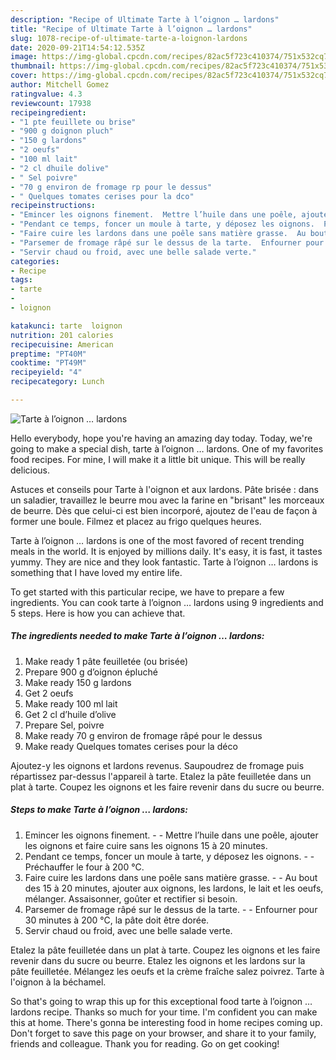 ```yaml
---
description: "Recipe of Ultimate Tarte à l’oignon … lardons"
title: "Recipe of Ultimate Tarte à l’oignon … lardons"
slug: 1078-recipe-of-ultimate-tarte-a-loignon-lardons
date: 2020-09-21T14:54:12.535Z
image: https://img-global.cpcdn.com/recipes/82ac5f723c410374/751x532cq70/tarte-a-loignon-…-lardons-photo-principale-de-la-recette.jpg
thumbnail: https://img-global.cpcdn.com/recipes/82ac5f723c410374/751x532cq70/tarte-a-loignon-…-lardons-photo-principale-de-la-recette.jpg
cover: https://img-global.cpcdn.com/recipes/82ac5f723c410374/751x532cq70/tarte-a-loignon-…-lardons-photo-principale-de-la-recette.jpg
author: Mitchell Gomez
ratingvalue: 4.3
reviewcount: 17938
recipeingredient:
- "1 pte feuillete ou brise"
- "900 g doignon pluch"
- "150 g lardons"
- "2 oeufs"
- "100 ml lait"
- "2 cl dhuile dolive"
- " Sel poivre"
- "70 g environ de fromage rp pour le dessus"
- " Quelques tomates cerises pour la dco"
recipeinstructions:
- "Emincer les oignons finement.  Mettre l’huile dans une poêle, ajouter les oignons et faire cuire sans les oignons 15 à 20 minutes."
- "Pendant ce temps, foncer un moule à tarte, y déposez les oignons.  Préchauffer le four à 200 °C."
- "Faire cuire les lardons dans une poêle sans matière grasse.  Au bout des 15 à 20 minutes, ajouter aux oignons, les lardons, le lait et les oeufs, mélanger. Assaisonner, goûter et rectifier si besoin."
- "Parsemer de fromage râpé sur le dessus de la tarte.  Enfourner pour 30 minutes à 200 °C, la pâte doit être dorée."
- "Servir chaud ou froid, avec une belle salade verte."
categories:
- Recipe
tags:
- tarte
- 
- loignon

katakunci: tarte  loignon 
nutrition: 201 calories
recipecuisine: American
preptime: "PT40M"
cooktime: "PT49M"
recipeyield: "4"
recipecategory: Lunch

---
```



![Tarte à l’oignon … lardons](https://img-global.cpcdn.com/recipes/82ac5f723c410374/751x532cq70/tarte-a-loignon-…-lardons-photo-principale-de-la-recette.jpg)

Hello everybody, hope you're having an amazing day today. Today, we're going to make a special dish, tarte à l’oignon … lardons. One of my favorites food recipes. For mine, I will make it a little bit unique. This will be really delicious.

Astuces et conseils pour Tarte à l&#39;oignon et aux lardons. Pâte brisée : dans un saladier, travaillez le beurre mou avec la farine en &#34;brisant&#34; les morceaux de beurre. Dès que celui-ci est bien incorporé, ajoutez de l&#39;eau de façon à former une boule. Filmez et placez au frigo quelques heures.

Tarte à l’oignon … lardons is one of the most favored of recent trending meals in the world. It is enjoyed by millions daily. It's easy, it is fast, it tastes yummy. They are nice and they look fantastic. Tarte à l’oignon … lardons is something that I have loved my entire life.


To get started with this particular recipe, we have to prepare a few ingredients. You can cook tarte à l’oignon … lardons using 9 ingredients and 5 steps. Here is how you can achieve that.

<!--inarticleads1-->

##### The ingredients needed to make Tarte à l’oignon … lardons:

1. Make ready 1 pâte feuilletée (ou brisée)
1. Prepare 900 g d’oignon épluché
1. Make ready 150 g lardons
1. Get 2 oeufs
1. Make ready 100 ml lait
1. Get 2 cl d’huile d’olive
1. Prepare  Sel, poivre
1. Make ready 70 g environ de fromage râpé pour le dessus
1. Make ready  Quelques tomates cerises pour la déco


Ajoutez-y les oignons et lardons revenus. Saupoudrez de fromage puis répartissez par-dessus l&#39;appareil à tarte. Etalez la pâte feuilletée dans un plat à tarte. Coupez les oignons et les faire revenir dans du sucre ou beurre. 

<!--inarticleads2-->

##### Steps to make Tarte à l’oignon … lardons:

1. Emincer les oignons finement. -  - Mettre l’huile dans une poêle, ajouter les oignons et faire cuire sans les oignons 15 à 20 minutes.
1. Pendant ce temps, foncer un moule à tarte, y déposez les oignons. -  - Préchauffer le four à 200 °C.
1. Faire cuire les lardons dans une poêle sans matière grasse. -  - Au bout des 15 à 20 minutes, ajouter aux oignons, les lardons, le lait et les oeufs, mélanger. Assaisonner, goûter et rectifier si besoin.
1. Parsemer de fromage râpé sur le dessus de la tarte. -  - Enfourner pour 30 minutes à 200 °C, la pâte doit être dorée.
1. Servir chaud ou froid, avec une belle salade verte.


Etalez la pâte feuilletée dans un plat à tarte. Coupez les oignons et les faire revenir dans du sucre ou beurre. Etalez les oignons et les lardons sur la pâte feuilletée. Mélangez les oeufs et la crème fraîche salez poivrez. Tarte à l&#39;oignon à la béchamel. 

So that's going to wrap this up for this exceptional food tarte à l’oignon … lardons recipe. Thanks so much for your time. I'm confident you can make this at home. There's gonna be interesting food in home recipes coming up. Don't forget to save this page on your browser, and share it to your family, friends and colleague. Thank you for reading. Go on get cooking!
